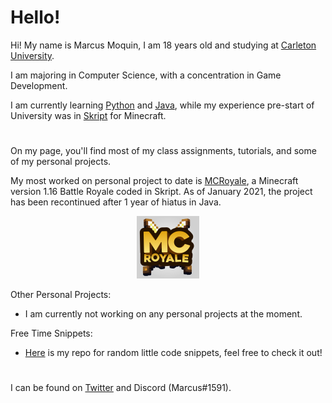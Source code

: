 # Hello!
Hi! My name is Marcus Moquin, I am 18 years old and studying at [Carleton University](https://carleton.ca/). 

I am majoring in Computer Science, with a concentration in Game Development.

I am currently learning [Python](https://www.python.org/) and [Java](https://www.java.com/en/), while my experience pre-start of University was in [Skript](https://github.com/SkriptLang/Skript) for Minecraft.
#

On my page, you'll find most of my class assignments, tutorials, and some of my personal projects.

My most worked on personal project to date is [MCRoyale](https://twitter.com/MCRoyaleNetwork), a Minecraft version 1.16 Battle Royale coded in Skript. As of January 2021, the project has been recontinued after 1 year of hiatus in Java.

<p align="center">
  <img width="100" src="https://github.com/MrcsM/MrcsM/blob/main/NotComplete.png?raw=true">
</p>

Other Personal Projects:
 - I am currently not working on any personal projects at the moment.


Free Time Snippets:
 - [Here](https://github.com/MrcsM/Code-Snippets) is my repo for random little code snippets, feel free to check it out!
#

I can be found on [Twitter](https://twitter.com/MrcsTwitt) and Discord (Marcus#1591).
#
